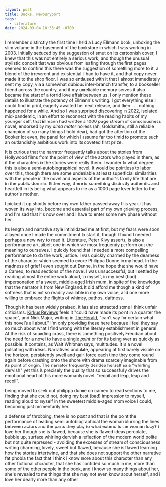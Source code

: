 ```yaml
---
layout: post
title: Ducks, Newburyport
tags:
  - literature
date: 2024-03-04 10:33:45 -0700
---
```


I remember distinctly the first time I held a Lucy Ellmann book, unboxing the slim volume in the basement of the bookstore in which I was working in 2003. Initially seduced by the suggestion of smut on its cartoonish cover, I knew that this was not entirely a serious work, and though the unusual stylistic conceit that was obvious from leafing through the first pages seemed to confirm this there was the suggestion of something more to it, a blend of the irreverent and existential. I had to have it, and that copy never made it to the shop floor. I was so enthused with it that I almost immediately sent my copy, via a somewhat dubious inter-branch transfer, to a bookseller friend across the country, and if my unreliable memory serves it also became the start of a torrid love affair between us. I only mention these details to illustrate the potency of Ellmann's writing. I got everything else I could find in print, eagerly awaited her next release, and then . . . nothing happened for a while. And so I was surprised discovering in 2022, isolated mid-pandemic, in an effort to reconnect with the reading habits of my younger self, that Ellmann had written a 1000 page stream of consciousness novel, endorsed by my *alma mater* no less (ah, Goldsmiths, still a reliable champion of so many things I hold dear), had got the attention of the Booker lot even, the panel for which I assume far too timid to promote such an outlandishly ambitious work into its coveted first prize.

It is curious that the narrator frequently talks about the stories from Hollywood films from the point of view of the actors who played in them, as if the characters in the stories were really them. I wonder to what degree this is also a semi-autobiographical novel. It would be pointless to labor over this, though there are some undeniable at least superficial similarities with the people in the novel and aspects of the author's family life that are in the public domain. Either way, there is something distinctly authentic and heartfelt in its being what appears to me as a 1000 page lover letter to the author's mother.

I picked it up shortly before my own father passed away this year. it has woven its way into, become and essential part of my own grieving process, and I'm sad that it's now over and I have to enter some new phase without her.

Its length and narrative style intimidated me at first, but my fears were soon allayed once I made the commitment to start it, though I found I needed perhaps a new way to read it. Literature, Peter Kivy asserts, is also a performance art, albeit one in which we most frequently perform out the meaning to ourselves. I quickly found that I needed a more compelling performance to do the work justice. I was quickly charmed by the dearness of the character which seemed to evoke Philippa Dunne in my head. In the madness of grief I even sought out Dunne, in the hope that she would have a Cameo, to read sections of the novel. I was unsuccessful, but I settled by reading almost the entire work aloud, to myself, in my best (bad) impersonation of a sweet, middle-aged Irish mum, in spite of the knowledge that the narrator is from New England. It did afford me though a kind of softness that is not so readily available in my own voice, and one more willing to embrace the flights of whimsy, pathos, daftness.

Though it has been widely praised, it has also attracted some I think unfair criticisms. [Kirkus Reviews] feels it "could have made its point in a quarter the space", and Nick Major, writing in [The Herald], "can’t say for certain what this novel’s all about." I'm only providing these here because I feel they say so much about what I find wrong with the literary establishment in general. At the risk of sounding crass, there is something positively Freudian about the need for a novel to have a single *point* or for its being over as quickly as possible. It contains, as Walt Whitman says, multitudes. It is a novel pulsating with ideas. Narratives undulate, appearing at first barely visible on the horizon, persistently swell and gain force each time they come round again before crashing onto the shore with drama scarcely imaginable from its point of origin. The narrator frequently derides herself as a "whirling dervish" yet this is precisely the quality that so successfully drives the emotional heart of this more womanly novel. "recoil and leap, leap and recoil".

being moved to seek out philippa dunne on cameo to read sections to me, finding that she could not, doing my best (bad) impression to myself, reading aloud to myself in the sweetest middle-aged mom voice I could, becoming just momentarily her.

a defense of
throbbing,
there is no *point* and that is the point
the performance of reading
semi autobiographical
the woman blurring the lines between actors and the parts they play
to what extend is the woman lucy?
i love her though she is flawed, because she is flawed
ideas percolate, bubble up, surface
whirling dervish
a reflection of the modern world
polite but not quite repressed - avoiding the excesses of stream of consciousness writing
charming, lovely, sweet but flawed, because she is flawed
learning how the stories intertwine, and that she does not support the other narrative
fat phobia
the fact that i think i know more about this character than any other fictional character, that she has confided so much in me, more than some of the other people in the book, and i know so many things about her, she's revealed to me things that she may not even know about herself, and i love her dearly more than any other

[Kirkus Reviews]: https://www.kirkusreviews.com/book-reviews/lucy-ellmann/ducks-newburyport/
[The Herald]: https://www.heraldscotland.com/life_style/arts_ents/17756116.review-ducks-newburyport-lucy-ellmann
